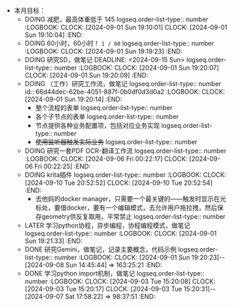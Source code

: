 - 本月目标：
	- DOING 减肥，最高体重低于 145
	  logseq.order-list-type:: number
	  :LOGBOOK:
	  CLOCK: [2024-09-01 Sun 19:10:01]
	  CLOCK: [2024-09-01 Sun 19:10:04]
	  :END:
	- DOING 60小时，60小时！ `1 / 60`
	  logseq.order-list-type:: number
	  :LOGBOOK:
	  CLOCK: [2024-09-01 Sun 19:19:23]
	  :END:
	- DOING 研究SD，做笔记
	  DEADLINE: <2024-09-15 Sun>
	  logseq.order-list-type:: number
	  :LOGBOOK:
	  CLOCK: [2024-09-01 Sun 19:20:07]
	  CLOCK: [2024-09-01 Sun 19:20:09]
	  :END:
	- DOING （工作）研究工作流，做笔记
	  logseq.order-list-type:: number
	  id:: 66d44dec-62be-4051-887f-0b0df0d3d0a2
	  :LOGBOOK:
	  CLOCK: [2024-09-01 Sun 19:20:14]
	  :END:
		- 整个流程的表单
		  logseq.order-list-type:: number
		- 各个子节点的表单
		  logseq.order-list-type:: number
		- 节点提供各种业务配置项，包括对应业务实现
		  logseq.order-list-type:: number
		- ~~使用监听器触发实际业务~~
		  logseq.order-list-type:: number
	- DOING 研究一套PDF OCR-翻译工作流
	  logseq.order-list-type:: number
	  :LOGBOOK:
	  CLOCK: [2024-09-06 Fri 00:22:17]
	  CLOCK: [2024-09-06 Fri 00:22:25]
	  :END:
	- DOING krita插件
	  logseq.order-list-type:: number
	  :LOGBOOK:
	  CLOCK: [2024-09-10 Tue 20:52:52]
	  CLOCK: [2024-09-10 Tue 20:52:54]
	  :END:
		- 去他妈的docker manager，只需要一个最关键的——触发时显示在光标处，要借docker，要有一个编辑模式，去允许用户拖拉拽，然后保存geometry供反复取用，平常禁止
		  logseq.order-list-type:: number
	- LATER 学习python协程，异步编程，协程编程模式，做笔记
	  logseq.order-list-type:: number
	  :LOGBOOK:
	  CLOCK: [2024-09-01 Sun 19:21:33]
	  :END:
	- DONE 研究Gemini，做笔记，记录主要概念，代码示例
	  logseq.order-list-type:: number
	  :LOGBOOK:
	  CLOCK: [2024-09-01 Sun 19:20:23]--[2024-09-08 Sun 14:45:44] =>  163:25:21
	  :END:
	- DONE 学习python import机制，做笔记
	  logseq.order-list-type:: number
	  :LOGBOOK:
	  CLOCK: [2024-09-03 Tue 15:20:08]
	  CLOCK: [2024-09-03 Tue 15:20:17]
	  CLOCK: [2024-09-03 Tue 15:20:31]--[2024-09-07 Sat 17:58:22] =>  98:37:51
	  :END: